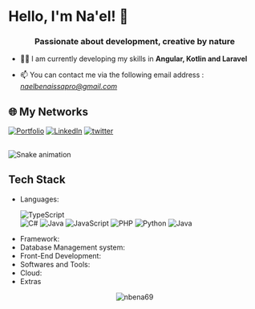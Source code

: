 # Hello, I'm Na'el! 👋
<h3 align="center">Passionate about development, creative by nature</h3>

- 🧑‍🎓 I am currently developing my skills in **Angular, Kotlin and Laravel**

- 📫 You can contact me via the following email address : *naelbenaissapro@gmail.com*

## 🌐 My Networks
[![Portfolio](https://img.shields.io/badge/my_portfolio-000?style=for-the-badge&logo=ko-fi&logoColor=white)](https://naelbenaissa.fr/)
[![LinkedIn](https://img.shields.io/badge/linkedin-0A66C2?style=for-the-badge&logo=linkedin&logoColor=white)](https://www.linkedin.com/in/nael-benaissa/)
[![twitter](https://img.shields.io/badge/twitter-1DA1F2?style=for-the-badge&logo=twitter&logoColor=white)](https://twitter.com/)

##
<img src="https://github.com/nbena69/nbena69/blob/main/github-user-contribution.svg" alt="Snake animation" />

##

## Tech Stack
<p align="left"> 
  <ul>
    <li> Languages:<br>
      
![TypeScript](https://img.shields.io/badge/typescript-%23007ACC.svg?style=for-the-badge&logo=typescript&logoColor=white)<br>
![C#](https://img.shields.io/badge/c%23-%23239120.svg?style=for-the-badge&logo=csharp&logoColor=white)
![Java](https://img.shields.io/badge/java-%23ED8B00.svg?style=for-the-badge&logo=openjdk&logoColor=white)
![JavaScript](https://img.shields.io/badge/javascript-%23323330.svg?style=for-the-badge&logo=javascript&logoColor=%23F7DF1E)
![PHP](https://img.shields.io/badge/php-%23777BB4.svg?style=for-the-badge&logo=php&logoColor=white) 
![Python](https://img.shields.io/badge/python-3670A0?style=for-the-badge&logo=python&logoColor=ffdd54) 
![Java](https://img.shields.io/badge/java-%23ED8B00.svg?style=for-the-badge&logo=openjdk&logoColor=white)
    </li>
    <li>
      Framework:<br>
    </li>
    <li>
      Database Management system:<br>
    </li>
    <li>
      Front-End Development:<br>
    </li>
    <li>
      Softwares and Tools:<br>
    </li>
    <li>
      Cloud:<br>
    </li>
    <li>
      Extras
    </li>
</ul>
</p>

<p align="center">
  <img align="center" src="https://github-readme-stats.vercel.app/api/top-langs?username=nbena69&show_icons=true&locale=en&layout=compact" alt="nbena69" />
</p>
